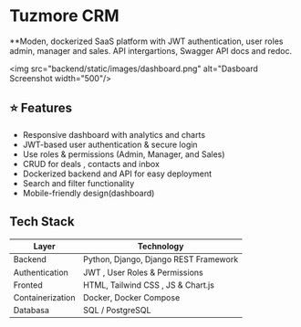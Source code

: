 # Tuzmore CRM 
**Moden, dockerized SaaS platform with JWT authentication, user roles
admin, manager and sales. API intergartions, Swagger API docs and redoc.

<img src="backend/static/images/dashboard.png" alt="Dasboard Screenshot width="500"/>

## ⭐ Features
- Responsive dashboard with analytics  and charts
- JWT-based user authentication & secure login
- Use roles & permissions (Admin, Manager, and Sales)
- CRUD for deals , contacts and inbox
- Dockerized backend and API for easy deployment
- Search and filter functionality
- Mobile-friendly design(dashboard)

## Tech Stack
| Layer | Technology|
|-------|-----------|
| Backend | Python, Django, Django REST Framework |
| Authentication | JWT , User Roles & Permissions |
| Fronted | HTML, Tailwind CSS , JS & Chart.js |
| Containerization | Docker, Docker Compose |
| Databasa | SQL / PostgreSQL |
